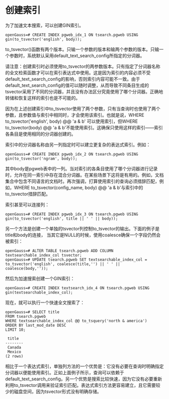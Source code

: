 # 创建索引<a name="ZH-CN_TOPIC_0289900880"></a>

为了加速文本搜索，可以创建GIN索引。

```
openGauss=# CREATE INDEX pgweb_idx_1 ON tsearch.pgweb USING gin(to_tsvector('english', body));
```

to\_tsvector\(\)函数有两个版本。只输一个参数的版本和输两个参数的版本。只输一个参数时，系统默认采用default\_text\_search\_config所指定的分词器。

请注意：创建索引时必须使用to\_tsvector的两参数版本。只有指定了分词器名称的全文检索函数才可以在索引表达式中使用。这是因为索引的内容必须不受default\_text\_search\_config的影响，否则索引内容可能不一致。由于default\_text\_search\_config的值可以随时调整，从而导致不同条目生成的tsvector采用了不同的分词器，并且没有办法区分究竟使用了哪个分词器。正确地转储和恢复这样的索引也是不可能的。

因为在上述创建索引中to\_tsvector使用了两个参数，只有当查询时也使用了两个参数，且参数值与索引中相同时，才会使用该索引。也就是说，WHERE to\_tsvector\('english', body\) @@ 'a & b' 可以使用索引，但WHERE to\_tsvector\(body\) @@ 'a & b'不能使用索引。这确保只使用这样的索引——索引各条目是使用相同的分词器创建的。

索引中的分词器名称由另一列指定时可以建立更复杂的表达式索引。例如：

```
openGauss=# CREATE INDEX pgweb_idx_2 ON tsearch.pgweb USING gin(to_tsvector('ngram', body));
```

其中body是pgweb表中的一列。当对索引的各条目使用了哪个分词器进行记录时，允许在同一索引中存在混合分词器。在某些场景下这将是有用的。例如，文档集合中包含不同语言的文档时。再次强调，打算使用索引的查询必须措辞匹配，例如，WHERE to\_tsvector\(config\_name, body\) @@ 'a & b'与索引中的to\_tsvector措辞匹配。

索引甚至可以连接列：

```
openGauss=# CREATE INDEX pgweb_idx_3 ON tsearch.pgweb USING gin(to_tsvector('english', title || ' ' || body));
```

另一个方法是创建一个单独的tsvector列控制to\_tsvector的输出。下面的例子是title和body的连接， 当其它是NULL的时候，使用coalesce确保一个字段仍然会被索引：

```
openGauss=# ALTER TABLE tsearch.pgweb ADD COLUMN textsearchable_index_col tsvector;
openGauss=# UPDATE tsearch.pgweb SET textsearchable_index_col = to_tsvector('english', coalesce(title,'') || ' ' || coalesce(body,''));
```

然后为加速搜索创建一个GIN索引：

```
openGauss=# CREATE INDEX textsearch_idx_4 ON tsearch.pgweb USING gin(textsearchable_index_col);
```

现在，就可以执行一个快速全文搜索了：

```
openGauss=# SELECT title 
FROM tsearch.pgweb 
WHERE textsearchable_index_col @@ to_tsquery('north & america') 
ORDER BY last_mod_date DESC 
LIMIT 10; 

 title  
--------
 Canada
 Mexico
(2 rows)
```

相比于一个表达式索引，单独列方法的一个优势是：它没有必要在查询时明确指定分词器以便能使用索引。正如上面例子所示，查询可以依赖于default\_text\_search\_config。另一个优势是搜索比较快速，因为它没有必要重新利用to\_tsvector调用来验证索引匹配。表达式索引方法更容易建立，且它需要较少的磁盘空间，因为tsvector形式没有明确存储。

